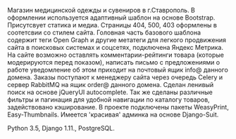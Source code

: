 Магазин медицинской одежды и сувениров в г.Ставрополь. В оформлении используется адаптивный шаблон на основе Bootstrap. Присутсвует статика и медиа. Cтраницы 404, 500, 403 оформлены в соотетсвии со стилем сайта. 
Головная часть базового шаблона содержит теги Open Graph и другие метатеги для легкого продвижения сайта в поисковых системах и соцсетях, подключена Яндекс Метрика. 
На сайте возможно оставлять комментарии-рейтинги товара (которые модерируются перед показом), написать письмо с предложениями о работе уведомление об этом приходит на почтовый ящик info@ данного домена. Заказы поступают к менеджеру сайта через очередь Celery и сервер RabbitMQ на ящик order@ данного домена. Сделан ленивый поиск на основе jQueryUI autocomplete. Так же сделаны различные фильтры и пагинация для удобной навигации по каталогу товаров, задействовано кэширование. В проекте подключены пакеты WeasyPrint, Easy-Thumbnails. Имеется 'красивая' админка  на основе Django-Suit.

Python 3.5, Django 1.11., PostgreSQL.

